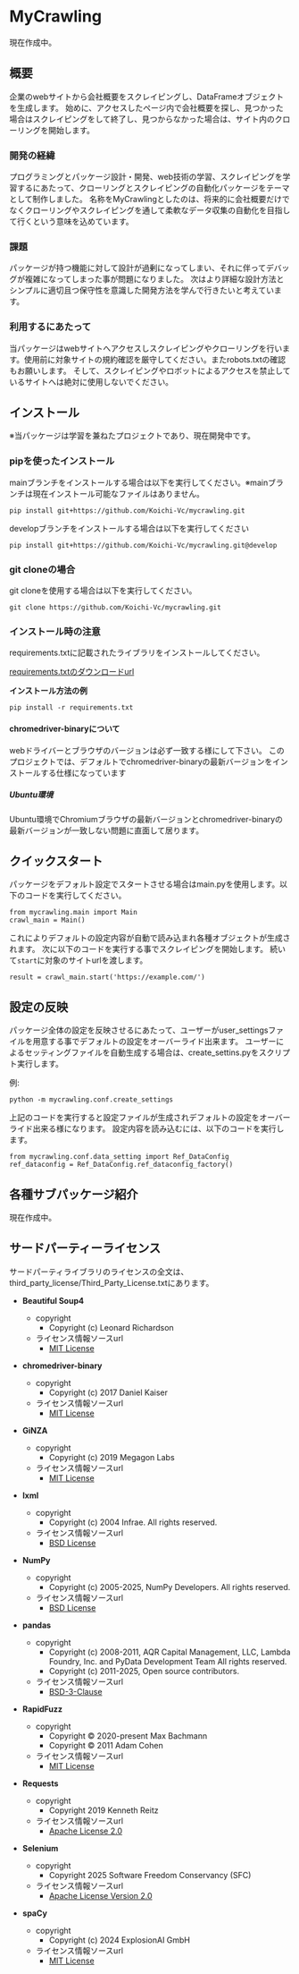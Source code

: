 # MyCrawling
現在作成中。


## 概要
企業のwebサイトから会社概要をスクレイピングし、DataFrameオブジェクトを生成します。
始めに、アクセスしたページ内で会社概要を探し、見つかった場合はスクレイピングをして終了し、見つからなかった場合は、サイト内のクローリングを開始します。


### 開発の経緯
プログラミングとパッケージ設計・開発、web技術の学習、スクレイピングを学習するにあたって、クローリングとスクレイピングの自動化パッケージをテーマとして制作しました。
名称をMyCrawlingとしたのは、将来的に会社概要だけでなくクローリングやスクレイピングを通して柔軟なデータ収集の自動化を目指して行くという意味を込めています。


### 課題
パッケージが持つ機能に対して設計が過剰になってしまい、それに伴ってデバッグが複雑になってしまった事が問題になりました。
次はより詳細な設計方法とシンプルに適切且つ保守性を意識した開発方法を学んで行きたいと考えています。

### 利用するにあたって
当パッケージはwebサイトへアクセスしスクレイピングやクローリングを行います。使用前に対象サイトの規約確認を厳守してください。またrobots.txtの確認もお願いします。
そして、スクレイピングやロボットによるアクセスを禁止しているサイトへは絶対に使用しないでください。


## インストール
※当パッケージは学習を兼ねたプロジェクトであり、現在開発中です。

### pipを使ったインストール
mainブランチをインストールする場合は以下を実行してください。※mainブランチは現在インストール可能なファイルはありません。

`pip install git+https://github.com/Koichi-Vc/mycrawling.git `

developブランチをインストールする場合は以下を実行してください

`pip install git+https://github.com/Koichi-Vc/mycrawling.git@develop`

### git cloneの場合

git cloneを使用する場合は以下を実行してください。

`git clone https://github.com/Koichi-Vc/mycrawling.git`

### インストール時の注意
requirements.txtに記載されたライブラリをインストールしてください。

[requirements.txtのダウンロードurl](https://github.com/Koichi-Vc/mycrawling/blob/develop/requirements.txt)

**インストール方法の例**

` pip install -r requirements.txt `


#### chromedriver-binaryについて
webドライバーとブラウザのバージョンは必ず一致する様にして下さい。
このプロジェクトでは、デフォルトでchromedriver-binaryの最新バージョンをインストールする仕様になっています

##### Ubuntu環境
Ubuntu環境でChromiumブラウザの最新バージョンとchromedriver-binaryの最新バージョンが一致しない問題に直面して居ります。


## クイックスタート

パッケージをデフォルト設定でスタートさせる場合はmain.pyを使用します。以下のコードを実行してください。

```
from mycrawling.main import Main
crawl_main = Main()
```
これによりデフォルトの設定内容が自動で読み込まれ各種オブジェクトが生成されます。
次に以下のコードを実行する事でスクレイピングを開始します。
続いて`start`に対象のサイトurlを渡します。

`result = crawl_main.start('https://example.com/')`


## 設定の反映
パッケージ全体の設定を反映させるにあたって、ユーザーがuser_settingsファイルを用意する事でデフォルトの設定をオーバーライド出来ます。
ユーザーによるセッティングファイルを自動生成する場合は、create_settins.pyをスクリプト実行します。

例:

`python -m mycrawling.conf.create_settings`

上記のコードを実行すると設定ファイルが生成されデフォルトの設定をオーバーライド出来る様になります。
設定内容を読み込むには、以下のコードを実行します。

```
from mycrawling.conf.data_setting import Ref_DataConfig
ref_dataconfig = Ref_DataConfig.ref_dataconfig_factory()
```


## 各種サブパッケージ紹介
現在作成中。


## サードパーティーライセンス
サードパーティライブラリのライセンスの全文は、third_party_license/Third_Party_License.txtにあります。

- **Beautiful Soup4**
    - copyright
        - Copyright (c) Leonard Richardson
    - ライセンス情報ソースurl
        - [MIT License](https://github.com/deepin-community/beautifulsoup4/blob/master/LICENSE)


- **chromedriver-binary**
    - copyright
        - Copyright (c) 2017 Daniel Kaiser
    - ライセンス情報ソースurl
        - [MIT License](https://github.com/danielkaiser/python-chromedriver-binary/blob/master/LICENSE)


- **GiNZA**
    - copyright
        - Copyright (c) 2019 Megagon Labs
    - ライセンス情報ソースurl
        - [MIT License](https://github.com/megagonlabs/ginza/blob/master/LICENSE)

- **lxml**
    - copyright
        - Copyright (c) 2004 Infrae. All rights reserved.
    - ライセンス情報ソースurl
        - [BSD License](https://github.com/lxml/lxml/blob/master/doc/licenses/BSD.txt)

- **NumPy**
    - copyright
        - Copyright (c) 2005-2025, NumPy Developers. All rights reserved.
    - ライセンス情報ソースurl
        - [BSD License](https://github.com/numpy/numpy/blob/main/LICENSE.txt)


- **pandas**
    - copyright
        - Copyright (c) 2008-2011, AQR Capital Management, LLC, Lambda Foundry, Inc. and PyData Development Team
        All rights reserved.
        - Copyright (c) 2011-2025, Open source contributors.
    - ライセンス情報ソースurl
        - [BSD-3-Clause](https://github.com/pandas-dev/pandas/blob/main/LICENSE)


- **RapidFuzz**
    - copyright
        - Copyright © 2020-present Max Bachmann
        - Copyright © 2011 Adam Cohen
    - ライセンス情報ソースurl
        - [MIT License](https://github.com/rapidfuzz/RapidFuzz/blob/main/LICENSE)


- **Requests**
    - copyright
        - Copyright 2019 Kenneth Reitz
    - ライセンス情報ソースurl
        - [Apache License 2.0](https://github.com/psf/requests/blob/main/LICENSE)


- **Selenium**
    - copyright
        - Copyright 2025 Software Freedom Conservancy (SFC)
    - ライセンス情報ソースurl
        - [Apache License Version 2.0](https://github.com/SeleniumHQ/selenium/blob/trunk/LICENSE)


- **spaCy**
    - copyright
        - Copyright (c) 2024 ExplosionAI GmbH
    - ライセンス情報ソースurl
        - [MIT License](https://github.com/explosion/spacy-layout/blob/main/LICENSE)

